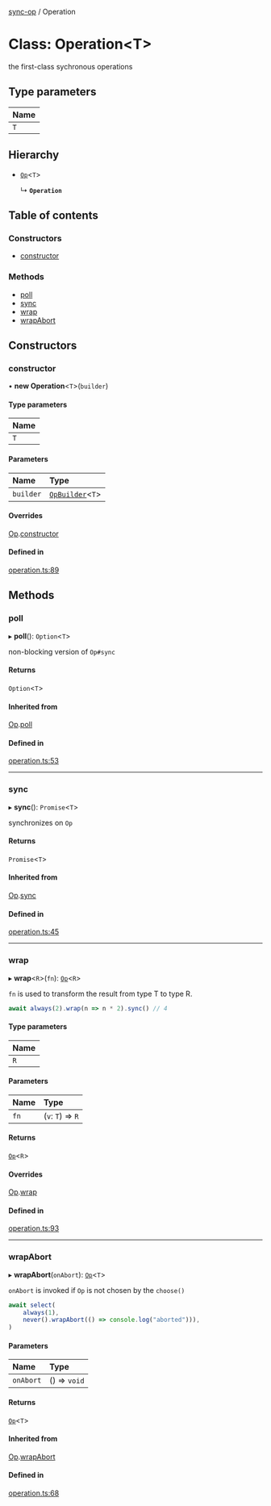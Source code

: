 [sync-op](../README.md) / Operation

# Class: Operation<T\>

the first-class sychronous operations

## Type parameters

| Name |
| :------ |
| `T` |

## Hierarchy

- [`Op`](Op.md)<`T`\>

  ↳ **`Operation`**

## Table of contents

### Constructors

- [constructor](Operation.md#constructor)

### Methods

- [poll](Operation.md#poll)
- [sync](Operation.md#sync)
- [wrap](Operation.md#wrap)
- [wrapAbort](Operation.md#wrapabort)

## Constructors

### constructor

• **new Operation**<`T`\>(`builder`)

#### Type parameters

| Name |
| :------ |
| `T` |

#### Parameters

| Name | Type |
| :------ | :------ |
| `builder` | [`OpBuilder`](../README.md#opbuilder)<`T`\> |

#### Overrides

[Op](Op.md).[constructor](Op.md#constructor)

#### Defined in

[operation.ts:89](https://github.com/dhcmrlchtdj/sync-op/blob/5c2057c/src/operation.ts#L89)

## Methods

### poll

▸ **poll**(): `Option`<`T`\>

non-blocking version of `Op#sync`

#### Returns

`Option`<`T`\>

#### Inherited from

[Op](Op.md).[poll](Op.md#poll)

#### Defined in

[operation.ts:53](https://github.com/dhcmrlchtdj/sync-op/blob/5c2057c/src/operation.ts#L53)

___

### sync

▸ **sync**(): `Promise`<`T`\>

synchronizes on `Op`

#### Returns

`Promise`<`T`\>

#### Inherited from

[Op](Op.md).[sync](Op.md#sync)

#### Defined in

[operation.ts:45](https://github.com/dhcmrlchtdj/sync-op/blob/5c2057c/src/operation.ts#L45)

___

### wrap

▸ **wrap**<`R`\>(`fn`): [`Op`](Op.md)<`R`\>

`fn` is used to transform the result from type T to type R.

```typescript
await always(2).wrap(n => n * 2).sync() // 4
```

#### Type parameters

| Name |
| :------ |
| `R` |

#### Parameters

| Name | Type |
| :------ | :------ |
| `fn` | (`v`: `T`) => `R` |

#### Returns

[`Op`](Op.md)<`R`\>

#### Overrides

[Op](Op.md).[wrap](Op.md#wrap)

#### Defined in

[operation.ts:93](https://github.com/dhcmrlchtdj/sync-op/blob/5c2057c/src/operation.ts#L93)

___

### wrapAbort

▸ **wrapAbort**(`onAbort`): [`Op`](Op.md)<`T`\>

`onAbort` is invoked if `Op` is not chosen by the `choose()`

```typescript
await select(
	always(1),
	never().wrapAbort(() => console.log("aborted"))),
)
```

#### Parameters

| Name | Type |
| :------ | :------ |
| `onAbort` | () => `void` |

#### Returns

[`Op`](Op.md)<`T`\>

#### Inherited from

[Op](Op.md).[wrapAbort](Op.md#wrapabort)

#### Defined in

[operation.ts:68](https://github.com/dhcmrlchtdj/sync-op/blob/5c2057c/src/operation.ts#L68)
